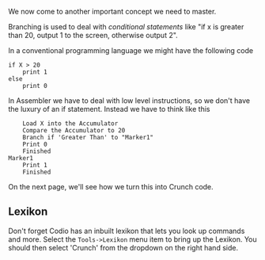 We now come to another important concept we need to master.

Branching is used to deal with *conditional statements* like "if x is greater than 20, output 1 to the screen, otherwise output 2".

In a conventional programming language we might have the following code

```
if X > 20
	print 1
else
	print 0
```

In Assembler we have to deal with low level instructions, so we don't have the luxury of an if statement. Instead we have to think like this
```
    Load X into the Accumulator
    Compare the Accumulator to 20 
    Branch if 'Greater Than' to "Marker1"
    Print 0
    Finished
Marker1
    Print 1
    Finished
```

On the next page, we'll see how we turn this into Crunch code. 

## Lexikon
Don't forget Codio has an inbuilt lexikon that lets you look up commands and more. Select the `Tools->Lexikon` menu item to bring up the Lexikon. You should then select 'Crunch' from the dropdown on the right hand side. 
